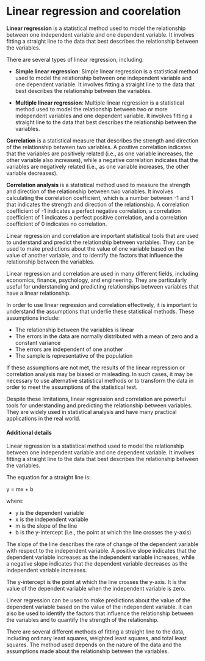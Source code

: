 # Linear regression and coorelation

**Linear regression** is a statistical method used to model the relationship between one independent variable and one dependent variable. It involves fitting a straight line to the data that best describes the relationship between the variables.

There are several types of linear regression, including:

- **Simple linear regression**: Simple linear regression is a statistical method used to model the relationship between one independent variable and one dependent variable. It involves fitting a straight line to the data that best describes the relationship between the variables.

- **Multiple linear regression**: Multiple linear regression is a statistical method used to model the relationship between two or more independent variables and one dependent variable. It involves fitting a straight line to the data that best describes the relationship between the variables.

**Correlation** is a statistical measure that describes the strength and direction of the relationship between two variables. A positive correlation indicates that the variables are positively related (i.e., as one variable increases, the other variable also increases), while a negative correlation indicates that the variables are negatively related (i.e., as one variable increases, the other variable decreases).

**Correlation analysis** is a statistical method used to measure the strength and direction of the relationship between two variables. It involves calculating the correlation coefficient, which is a number between -1 and 1 that indicates the strength and direction of the relationship. A correlation coefficient of -1 indicates a perfect negative correlation, a correlation coefficient of 1 indicates a perfect positive correlation, and a correlation coefficient of 0 indicates no correlation.

Linear regression and correlation are important statistical tools that are used to understand and predict the relationship between variables. They can be used to make predictions about the value of one variable based on the value of another variable, and to identify the factors that influence the relationship between the variables.

Linear regression and correlation are used in many different fields, including economics, finance, psychology, and engineering. They are particularly useful for understanding and predicting relationships between variables that have a linear relationship.

In order to use linear regression and correlation effectively, it is important to understand the assumptions that underlie these statistical methods. These assumptions include:

- The relationship between the variables is linear
- The errors in the data are normally distributed with a mean of zero and a constant variance
- The errors are independent of one another
- The sample is representative of the population

If these assumptions are not met, the results of the linear regression or correlation analysis may be biased or misleading. In such cases, it may be necessary to use alternative statistical methods or to transform the data in order to meet the assumptions of the statistical test.

Despite these limitations, linear regression and correlation are powerful tools for understanding and predicting the relationship between variables. They are widely used in statistical analysis and have many practical applications in the real world.

#### Additional details

Linear regression is a statistical method used to model the relationship between one independent variable and one dependent variable. It involves fitting a straight line to the data that best describes the relationship between the variables.

The equation for a straight line is:

y = mx + b

where:

- y is the dependent variable
- x is the independent variable
- m is the slope of the line
- b is the y-intercept (i.e., the point at which the line crosses the y-axis)

The slope of the line describes the rate of change of the dependent variable with respect to the independent variable. A positive slope indicates that the dependent variable increases as the independent variable increases, while a negative slope indicates that the dependent variable decreases as the independent variable increases.

The y-intercept is the point at which the line crosses the y-axis. It is the value of the dependent variable when the independent variable is zero.

Linear regression can be used to make predictions about the value of the dependent variable based on the value of the independent variable. It can also be used to identify the factors that influence the relationship between the variables and to quantify the strength of the relationship.

There are several different methods of fitting a straight line to the data, including ordinary least squares, weighted least squares, and total least squares. The method used depends on the nature of the data and the assumptions made about the relationship between the variables.
